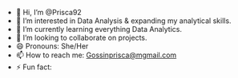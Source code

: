 - 👋 Hi, I’m @Prisca92
- 👀 I’m interested in Data Analysis & expanding my analytical skills.
- 🌱 I’m currently learning everything Data Analytics.
-  💞️ I’m looking to collaborate on projects.
- 😄 Pronouns: She/Her
- 📫 How to reach me: Gossinprisca@mgmail.com
- ⚡ Fun fact: 

<!---
Prisca92/Prisca92 is a ✨ special ✨ repository because its `README.md` (this file) appears on your GitHub profile.
You can click the Preview link to take a look at your changes.
--->
